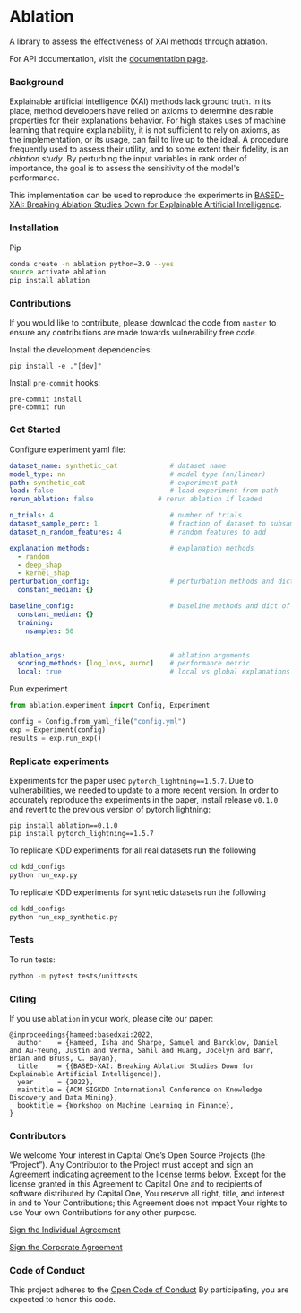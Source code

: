 
# Ablation

A library to assess the effectiveness of XAI methods through ablation.

For API documentation, visit the [documentation page](https://capitalone.github.io/ablation/).

### Background

Explainable artificial intelligence (XAI) methods lack ground truth.  In its place, method developers have relied on axioms to determine desirable properties for their explanations behavior.  For high stakes uses of machine learning that require explainability, it is not sufficient to rely on axioms, as the implementation, or its usage, can fail to live up to the ideal.  A procedure frequently used to assess their utility, and to some extent their fidelity, is an *ablation study*.  By perturbing the input variables in rank order of importance, the goal is to assess the sensitivity of the model's performance.

This implementation can be used to reproduce the experiments in [BASED-XAI: Breaking Ablation Studies Down for Explainable Artificial Intelligence](https://arxiv.org/abs/2207.05566).

### Installation

Pip

```sh
conda create -n ablation python=3.9 --yes
source activate ablation
pip install ablation
```

### Contributions

If you would like to contribute, please download the code from `master` to ensure any contributions are made towards vulnerability free code.

Install the development dependencies:
```
pip install -e ."[dev]"
```

Install `pre-commit` hooks:

```
pre-commit install
pre-commit run
```

### Get Started

Configure experiment yaml file:

```yaml
dataset_name: synthetic_cat             # dataset name
model_type: nn                          # model type (nn/linear)
path: synthetic_cat                     # experiment path
load: false                             # load experiment from path
rerun_ablation: false                # rerun ablation if loaded

n_trials: 4                             # number of trials
dataset_sample_perc: 1                  # fraction of dataset to subsample
dataset_n_random_features: 4            # random features to add

explanation_methods:                    # explanation methods
  - random
  - deep_shap
  - kernel_shap
perturbation_config:                    # perturbation methods and dict of params
  constant_median: {}

baseline_config:                        # baseline methods and dict of params
  constant_median: {}
  training:
    nsamples: 50


ablation_args:                          # ablation arguments
  scoring_methods: [log_loss, auroc]    # performance metric
  local: true                           # local vs global explanations

```

Run experiment
```Python
from ablation.experiment import Config, Experiment

config = Config.from_yaml_file("config.yml")
exp = Experiment(config)
results = exp.run_exp()
```
### Replicate experiments

Experiments for the paper used `pytorch_lightning==1.5.7`. Due to vulnerabilities, we needed to update to a more recent version.  In order to accurately reproduce the experiments in the paper, install release `v0.1.0` and revert to the previous version of pytorch lightning:
```
pip install ablation==0.1.0
pip install pytorch_lightning==1.5.7
```

To replicate KDD experiments for all real datasets run the following
```sh
cd kdd_configs
python run_exp.py
```

To replicate KDD experiments for synthetic datasets run the following
```sh
cd kdd_configs
python run_exp_synthetic.py
```

### Tests

To run tests:
```sh
python -m pytest tests/unittests
```

### Citing
If you use `ablation` in your work, please cite our paper:

```
@inproceedings{hameed:basedxai:2022,
  author    = {Hameed, Isha and Sharpe, Samuel and Barcklow, Daniel and Au-Yeung, Justin and Verma, Sahil and Huang, Jocelyn and Barr, Brian and Bruss, C. Bayan},
  title     = {{BASED-XAI: Breaking Ablation Studies Down for Explainable Artificial Intelligence}},
  year      = {2022},
  maintitle = {ACM SIGKDD International Conference on Knowledge Discovery and Data Mining},
  booktitle = {Workshop on Machine Learning in Finance},
}
```

### Contributors

We welcome Your interest in Capital One’s Open Source Projects (the
“Project”). Any Contributor to the Project must accept and sign an
Agreement indicating agreement to the license terms below. Except for
the license granted in this Agreement to Capital One and to recipients
of software distributed by Capital One, You reserve all right, title,
and interest in and to Your Contributions; this Agreement does not
impact Your rights to use Your own Contributions for any other purpose.

[Sign the Individual Agreement](https://docs.google.com/forms/d/19LpBBjykHPox18vrZvBbZUcK6gQTj7qv1O5hCduAZFU/viewform)

[Sign the Corporate Agreement](https://docs.google.com/forms/d/e/1FAIpQLSeAbobIPLCVZD_ccgtMWBDAcN68oqbAJBQyDTSAQ1AkYuCp_g/viewform?usp=send_form)


### Code of Conduct

This project adheres to the [Open Code of Conduct](https://developer.capitalone.com/resources/code-of-conduct)
By participating, you are
expected to honor this code.
